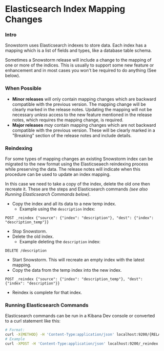 # Elasticsearch Index Mapping Changes

### Intro
Snowstorm uses Elasticsearch indexes to store data. 
Each index has a mapping which is a list of fields and types, like a database table schema. 

Sometimes a Snowstorm release will include a change to the mapping of one or more of the indices. This is usually to support some new feature or enhancement and in most cases you won't be required to do anything (See below). 

### When Possible
- **Minor releases** will only contain mapping changes which are backward compatible with the previous version.
  The mapping change will be clearly marked in the release notes.
  Updating the mapping will not be necessary _unless_ access to the new feature mentioned in the release notes, which requires the mapping change, is required.
- **Major releases** _may_ contain mapping changes which are not backward compatible with the previous version.
  These will be clearly marked in a "Breaking" section of the release notes and include details.

### Reindexing
For some types of mapping changes an existing Snowstorm index can be migrated to the new format using the Elasticseaech reindexing process while preserving the data. The release notes will indicate when this procedure can be used to update an index mapping.

In this case we need to take a copy of the index, delete the old one then recreate it. These are the steps and Elasticsearch commands _(see also Running Elasticsearch Commands below)_.

- Copy the index and all its data to a new temp index.
  - Example using the `description` index:
```
POST _reindex {"source": {"index": "description"}, "dest": {"index": "description_temp"}}
```
- Stop Snowstorm.
- Delete the old index.
  - Example deleting the `description` index:
```
DELETE /description
```
- Start Snowstorm. This will recreate an empty index with the latest mapping.
- Copy the data from the temp index into the new index.
```
POST _reindex {"source": {"index": "description_temp"}, "dest": {"index": "description"}}
```
- Reindex is complete for that index.


### Running Elasticsearch Commands
Elasticsearch commands can be run in a Kibana Dev console or converted to a curl statement like this:
```bash
# Format:
curl -X{METHOD} -H 'Content-Type:application/json' localhost:9200/{RELATIVE_URL} --data '{BODY}'
# Example
curl -XPOST -H 'Content-Type:application/json' localhost:9200/_reindex --data '{"source": {"index": "description_temp"}, "dest": {"index": "description"}}'
```
